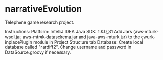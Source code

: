 # narrativeEvolution
Telephone game research project.

Instructions:
Platform: IntelliJ IDEA
Java SDK: 1.8.0_31
Add Jars (aws-mturk-wsdl.jar, aws-mtruk-dataschema.jar and java-aws-mturk.jar) to the gwurk-inplacePlugin module in Project Structure tab
Database: Create local database called "nardiff2". Change username and password in DataSource.groovy if necessary.


